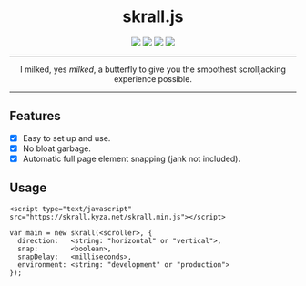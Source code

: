<h1 align="center">skrall.js</h1>
<p align="center">
  <img src="https://img.shields.io/github/size/KyzaGitHub/skrall.js/skrall.js?label=Full%20Size&style=flat-square">
  <img src="https://img.shields.io/github/size/KyzaGitHub/skrall.js/skrall.min.js?label=Minified&style=flat-square">
  <img src="https://img.badgesize.io/KyzaGitHub/skrall.js/master/skrall.min.js.svg?compression=gzip&label=GZipped&color=007ec6&style=flat-square">
  <img src="https://img.badgesize.io/KyzaGitHub/skrall.js/master/skrall.min.js.svg?compression=brotli&label=Brotli%20Size&color=007ec6&style=flat-square">
</p>
<hr>
<p align="center">
  I milked, yes <i>milked</i>, a butterfly to give you the smoothest scrolljacking experience possible.
</p>
<hr>

## Features

- [x] Easy to set up and use.
- [x] No bloat garbage.
- [x] Automatic full page element snapping (jank not included).

## Usage

```
<script type="text/javascript" src="https://skrall.kyza.net/skrall.min.js"></script>
```

```
var main = new skrall(<scroller>, {
  direction:   <string: "horizontal" or "vertical">,
  snap:        <boolean>,
  snapDelay:   <milliseconds>,
  environment: <string: "development" or "production">
});
```
